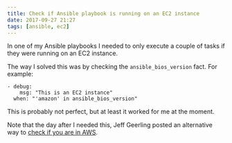 ```yaml
---
title: Check if Ansible playbook is running on an EC2 instance
date: 2017-09-27 21:27
tags: [ansible, ec2]
---
```


In one of my Ansible playbooks I needed to only execute a couple of
tasks if they were running on an EC2 instance.

The way I solved this was by checking the `ansible_bios_version`
fact. For example:

    - debug:
        msg: "This is an EC2 instance"
      when: "'amazon' in ansible_bios_version"

This is probably not perfect, but at least it worked for me at the
moment.

Note that the day after I needed this, Jeff Geerling posted an
alternative way to
[check if you are in AWS](https://www.jeffgeerling.com/blog/2017/quick-way-check-if-youre-aws-ansible-playbook).
